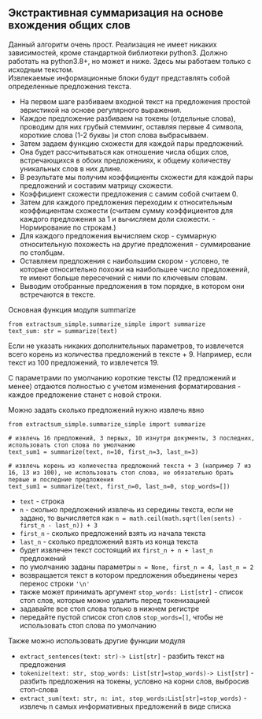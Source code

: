 ## Экстрактивная суммаризация на основе вхождения общих слов

Данный алгоритм очень прост. 
Реализация не имеет никаких зависимостей, кроме стандартной библиотеки python3. 
Должно работать на python3.8+, но может и ниже. 
Здесь мы работаем только с исходным текстом.  
Извлекаемые информационные блоки будут представлять собой определенные предложения текста.

- На первом шаге разбиваем входной текст на предложения простой эвристикой на основе регулярного выражения.
- Каждое предложение разбиваем на токены (отдельные слова), проводим для них грубый стемминг, оставляя первые 4 символа, короткие слова (1-2 буквы )и стоп слова выбрасываем.
- Затем задаем функцию схожести для каждой пары предложений. 
- Она будет рассчитываться как отношение числа общих слов, встречающихся в обоих предложениях, к общему количеству уникальных слов в них длине. 
- В результате мы получим коэффициенты схожести для каждой пары предложений и составим матрицу схожести.
- Коэффициент схожести предложения с самим собой считаем 0.
- Затем для каждого предложения переходим к относительным коэффициентам схожести (считаем сумму коэффициентов для каждого предложения за 1 и вычисляем доли схожести. - Нормирование по строкам.)
- Для каждого предложения вычисляем скор - суммарную относительную похожесть на другие предложения - суммирование по столбцам.
- Оставляем предложения с наибольшим скором - условно, те которые относительно похожи на наибольшее число предложений, те имеют больше пересечений с ними по ключевым словам.
- Выводим отобранные предложения в том порядке, в котором они встречаются в тексте.

Основная функция модуля summarize

```python3
from extractsum_simple.summarize_simple import summarize
text_sum: str = summarize(text)
```

Если не указать никаких дополнительных параметров, то извлечется всего корень из количества предложений в тексте + 9. Например, если текст из 100 предложений, то извлечется 19.

С параметрами по умолчанию короткие тексты (12 предложений и менее) отдаются полностью с учетом изменения форматирования - каждое предложение станет с новой строки.

Можно задать сколько предложений нужно извлечь явно

```python3
from extractsum_simple.summarize_simple import summarize

# извлечь 16 предложений, 3 первых, 10 изнутри документы, 3 последних, использовать стоп слова по умолчанию
text_sum1 = summarize(text, n=10, first_n=3, last_n=3)  

# извлечь корень из колиечества предложений текста + 3 (например 7 из 16, 13 из 100), не использовать стоп слова, не обязательно брать первые и последние предложения
text_sum1 = summarize(text, first_n=0, last_n=0, stop_words=[])  

```

- ```text``` - строка
- ```n``` - сколько предложений извлечь из середины текста, если не задано, то вычисляется как ```n = math.ceil(math.sqrt(len(sents) - first_n - last_n)) + 3```
- ```first_n``` - сколько предложений взять из начала текста
- ```last_n``` - сколько предложений взять из конца текста
- будет извлечен текст состоящий их ```first_n + n + last_n``` предложений
- по умолчанию заданы параметры ```n = None, first_n = 4, last_n = 2```
- возвращается текст в котором предложения объединены через перенос строки ```'\n'```
- также может принимать аргумент ```stop_words: List[str]``` - список стоп слов, которые можно удалить перед токенизацией
- задавайте все стоп слова только в нижнем регистре
- передайте пустой список стоп слов ```stop_words=[]```, чтобы не использовать стоп слова по умолчанию

Также можно использовать другие функции модуля
- ```extract_sentences(text: str)-> List[str]``` - разбить текст на предложения
- ```tokenize(text: str, stop_words: List[str]=stop_words)-> List[str]``` - разбить предложения на токены, условно на корни слов, выбросив стоп-слова
- ```extract_sum(text: str, n: int, stop_words:List[str]=stop_words)``` - извлечь n самых информативных предложений в виде списка
